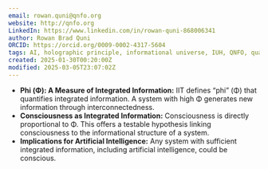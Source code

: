 ```yaml
---
email: rowan.quni@qnfo.org
website: http://qnfo.org
LinkedIn: https://www.linkedin.com/in/rowan-quni-868006341
author: Rowan Brad Quni
ORCID: https://orcid.org/0009-0002-4317-5604
tags: AI, holographic principle, informational universe, IUH, QNFO, quantum
created: 2025-01-30T00:20:00Z
modified: 2025-03-05T23:07:02Z
---
```


- **Phi (Φ): A Measure of Integrated Information:** IIT defines “phi” (Φ) that quantifies integrated information. A system with high Φ generates new information through interconnectedness.
- **Consciousness as Integrated Information:** Consciousness is directly proportional to Φ. This offers a testable hypothesis linking consciousness to the informational structure of a system.
- **Implications for Artificial Intelligence:** Any system with sufficient integrated information, including artificial intelligence, could be conscious.
